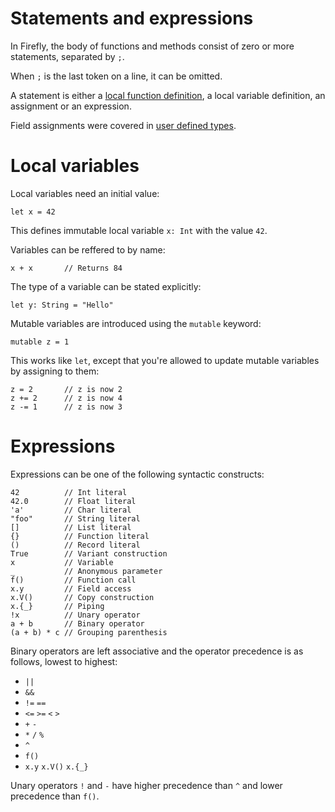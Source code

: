 # Statements and expressions

In Firefly, the body of functions and methods consist of zero or more statements, separated by `;`.

When `;` is the last token on a line, it can be omitted.

A statement is either a [local function definition](functions-and-methods), a local variable definition, an assignment or an expression.

Field assignments were covered in [user defined types](user-defined-types).


# Local variables

Local variables need an initial value:

```firefly
let x = 42
```

This defines immutable local variable `x: Int` with the value `42`.

Variables can be reffered to by name:

```firefly
x + x       // Returns 84
```

The type of a variable can be stated explicitly:

```firefly
let y: String = "Hello"
```

Mutable variables are introduced using the `mutable` keyword:

```firefly
mutable z = 1
```

This works like `let`, except that you're allowed to update mutable variables by assigning to them:

```firefly
z = 2       // z is now 2
z += 2      // z is now 4
z -= 1      // z is now 3
```


# Expressions

Expressions can be one of the following syntactic constructs:

```firefly
42          // Int literal
42.0        // Float literal
'a'         // Char literal
"foo"       // String literal
[]          // List literal
{}          // Function literal
()          // Record literal
True        // Variant construction
x           // Variable
_           // Anonymous parameter
f()         // Function call
x.y         // Field access
x.V()       // Copy construction
x.{_}       // Piping
!x          // Unary operator
a + b       // Binary operator
(a + b) * c // Grouping parenthesis
```

Binary operators are left associative and the operator precedence is as follows, lowest to highest:

 * `||`
 * `&&`
 * `!=` `==`
 * `<=` `>=` `<` `>`
 *  `+` `-`
 * `*` `/` `%`
 * `^`
 * `f()`
 * `x.y` `x.V()` `x.{_}`

Unary operators `!` and `-` have higher precedence than `^` and lower precedence than `f()`.
